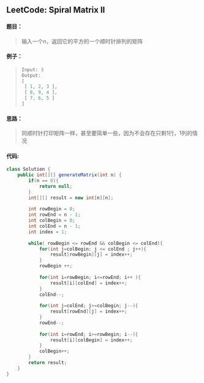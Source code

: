 ## LeetCode: Spiral Matrix II

#### 题目：

> 输入一个n，返回它的平方的一个顺时针排列的矩阵

#### 例子：

> ```java
> Input: 3
> Output:
> [
>  [ 1, 2, 3 ],
>  [ 8, 9, 4 ],
>  [ 7, 6, 5 ]
> ]
> ```

#### 思路：

> 同顺时针打印矩阵一样，甚至要简单一些，因为不会存在只剩1行，1列的情况

#### 代码:

```java
class Solution {
    public int[][] generateMatrix(int n) {
        if(n == 0){
            return null;
        }
        int[][] result = new int[n][n];
        
        int rowBegin = 0;
        int rowEnd = n - 1;
        int colBegin = 0;
        int colEnd = n - 1;
        int index = 1;
        
        while( rowBegin <= rowEnd && colBegin <= colEnd){
            for(int j=colBegin; j <= colEnd ; j++){
                result[rowBegin][j] = index++;
            }
            rowBegin ++;
            
            for(int i=rowBegin; i<=rowEnd; i++ ){
                result[i][colEnd] = index++;
            }
            colEnd--;
            
            for(int j=colEnd; j>=colBegin; j--){
                result[rowEnd][j] = index++;
            }
            rowEnd--;
            
            for(int i=rowEnd; i>=rowBegin; i--){
                result[i][colBegin] = index++;
            }
            colBegin++;
        }
        return result;
    }
}
```

